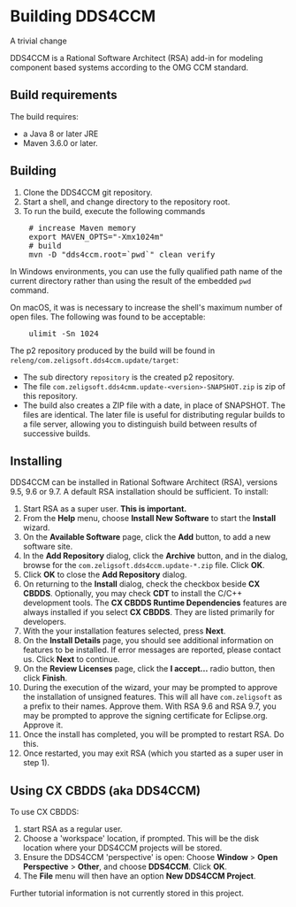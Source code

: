 # Building DDS4CCM

A trivial change

DDS4CCM is a Rational Software Architect (RSA) add-in for modeling component based systems
according to the OMG CCM standard.

## Build requirements

The build requires:

- a Java 8 or later JRE
- Maven 3.6.0 or later.

## Building

1. Clone the DDS4CCM git repository.
2. Start a shell, and change directory to the repository root.
3. To run the build, execute the following commands

<pre>
	# increase Maven memory
	export MAVEN_OPTS="-Xmx1024m"
	# build
	mvn -D "dds4ccm.root=`pwd`" clean verify
</pre>

In Windows environments, you can use the fully qualified path name of the current
directory rather than using the result of the embedded `pwd` command.

On macOS, it was is necessary to increase the shell's maximum number of open files.
The following was found to be acceptable:

<pre>
	ulimit -Sn 1024
</pre>

The p2 repository produced by the build will be found in `releng/com.zeligsoft.dds4ccm.update/target`:

* The sub directory `repository` is the created p2 repository. 
* The file `com.zeligsoft.dds4cmm.update-<version>-SNAPSHOT.zip` is zip of this repository.
* The build also creates a ZIP file with a date, in place of SNAPSHOT. The files are identical.
The later file is useful for distributing regular builds to a file server, allowing you
to distinguish build between results of successive builds.

## Installing

DDS4CCM can be installed in Rational Software Architect (RSA), versions 9.5, 9.6 or 9.7.
A default RSA installation should be sufficient. To install:

1. Start RSA as a super user. **This is important.**
2. From the **Help** menu, choose **Install New Software** to start the **Install** wizard.
3. On the **Available Software** page, click the **Add** button, to add a new software site.
4. In the **Add Repository** dialog, click the **Archive** button, and in the dialog, browse for
the `com.zeligsoft.dds4ccm.update-*.zip` file. Click **OK**.
5. Click **OK** to close the **Add Repository** dialog.
6. On returning to the **Install** dialog, check the checkbox beside **CX CBDDS**.
Optionally, you may check **CDT** to install the C/C++ development tools.
The **CX CBDDS Runtime Dependencies** features are always installed if you select
**CX CBDDS**. They are listed primarily for developers.
7. With the your installation features selected, press **Next**.
8. On the **Install Details** page, you should see additional information on features to
be installed.
If error messages are reported, please contact us. Click **Next** to continue.
9. On the **Review Licenses** page, click the **I accept...** radio button, then click **Finish**.
10. During the execution of the wizard, your may be prompted to approve the installation
of unsigned features. This will all have `com.zeligsoft` as a prefix to their names. Approve them.
With RSA 9.6 and RSA 9.7, you may be prompted to approve the signing certificate for Eclipse.org.
Approve it.
11. Once the install has completed, you will be prompted to restart RSA. Do this.
12. Once restarted, you may exit RSA (which you started as a super user in step 1).

## Using CX CBDDS (aka DDS4CCM)

To use CX CBDDS:
1. start RSA as a regular user.
2. Choose a 'workspace' location, if prompted. This will be the disk location where your
DDS4CCM projects will be stored.
3. Ensure the DDS4CCM 'perspective' is open: Choose **Window** > **Open Perspective** >
**Other**, and choose **DDS4CCM**. Click **OK**.
4. The **File** menu will then have an option **New DDS4CCM Project**.

Further tutorial information is not currently stored in this project.